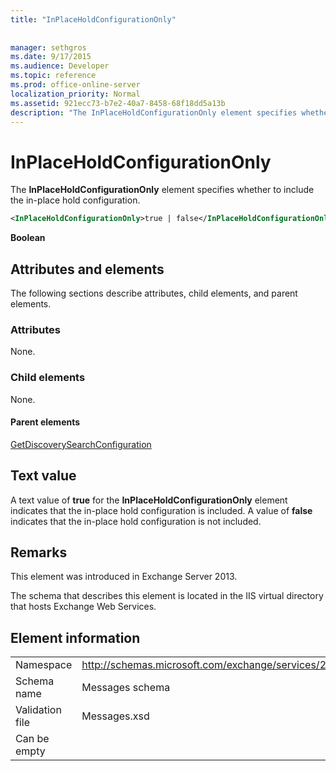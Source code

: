 ```yaml
---
title: "InPlaceHoldConfigurationOnly"
 
 
manager: sethgros
ms.date: 9/17/2015
ms.audience: Developer
ms.topic: reference
ms.prod: office-online-server
localization_priority: Normal
ms.assetid: 921ecc73-b7e2-40a7-8458-68f18dd5a13b
description: "The InPlaceHoldConfigurationOnly element specifies whether to include the in-place hold configuration."
---
```


# InPlaceHoldConfigurationOnly

The **InPlaceHoldConfigurationOnly** element specifies whether to include the in-place hold configuration. 
  
```XML
<InPlaceHoldConfigurationOnly>true | false</InPlaceHoldConfigurationOnly>
```

 **Boolean**
## Attributes and elements

The following sections describe attributes, child elements, and parent elements.
  
### Attributes

None.
  
### Child elements

None.
  
#### Parent elements

[GetDiscoverySearchConfiguration](getdiscoverysearchconfiguration.md)
  
## Text value

A text value of **true** for the **InPlaceHoldConfigurationOnly** element indicates that the in-place hold configuration is included. A value of **false** indicates that the in-place hold configuration is not included. 
  
## Remarks

This element was introduced in Exchange Server 2013.
  
The schema that describes this element is located in the IIS virtual directory that hosts Exchange Web Services.
  
## Element information

|||
|:-----|:-----|
|Namespace  <br/> |http://schemas.microsoft.com/exchange/services/2006/messages  <br/> |
|Schema name  <br/> |Messages schema  <br/> |
|Validation file  <br/> |Messages.xsd  <br/> |
|Can be empty  <br/> ||
   


